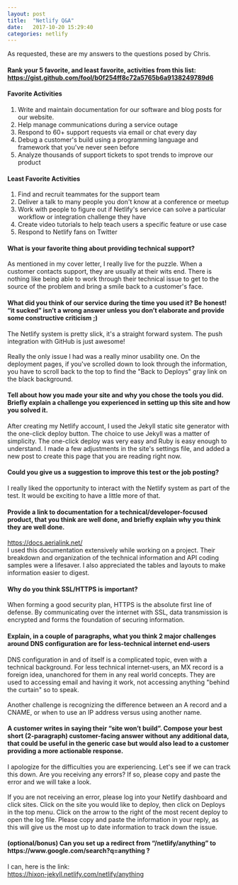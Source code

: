 ```yaml
---
layout: post
title:  "Netlify Q&A"
date:   2017-10-20 15:29:40
categories: netlify
---
```

As requested, these are my answers to the questions posed by Chris.
<!--more-->
<h4>Rank your 5 favorite, and least favorite, activities from this list:<br>
<a href="https://gist.github.com/fool/b0f254ff8c72a5765b6a9138249789d6" target="_blank">https://gist.github.com/fool/b0f254ff8c72a5765b6a9138249789d6</a></h4>
<h4>Favorite Activities</h4>
<ol>
<li>Write and maintain documentation for our software and blog posts for our website.</li>
<li>Help manage communications during a service outage</li>
<li>Respond to 60+ support requests via email or chat every day</li>
<li>Debug a customer's build using a programming language and framework that you've never seen before</li>
<li>Analyze thousands of support tickets to spot trends to improve our product</li>
</ol>

<h4>Least Favorite Activities</h4>
<ol>
<li>Find and recruit teammates for the support team</li>
<li>Deliver a talk to many people you don't know at a conference or meetup</li>
<li>Work with people to figure out if Netlify's service can solve a particular workflow or integration challenge they have</li>
<li>Create video tutorials to help teach users a specific feature or use case</li>
<li>Respond to Netlify fans on Twitter</li>
</ol>

<h4>What is your favorite thing about providing technical support?</h4>
As mentioned in my cover letter, I really live for the puzzle.  When a customer contacts support, they are usually at their wits end.  There is nothing like being able to work through their technical issue to get to the source of the problem and bring a smile back to a customer's face.

<h4>What did you think of our service during the time you used it?  Be honest!  “it sucked” isn’t a wrong answer unless you don’t elaborate and provide some constructive criticism ;)</h4>
The Netlify system is pretty slick, it's a straight forward system.  The push integration with GitHub is just awesome!
<br><br>
Really the only issue I had was a really minor usability one.  On the deployment pages, if you've scrolled down to look through the information, you have to scroll back to the top to find the "Back to Deploys" gray link on the black background.

<h4>Tell about how you made your site and why you chose the tools you did.  Briefly explain a challenge you experienced in setting up this site and how you solved it.</h4>
After creating my Netlify account, I used the Jekyll static site generator with the one-click deploy button.  The choice to use Jekyll was a matter of simplicity.  The one-click deploy was very easy and Ruby is easy enough to understand.  I made a few adjustments in the site's settings file, and added a new post to create this page that you are reading right now.

<h4>Could you give us a suggestion to improve this test or the job posting?</h4>
I really liked the opportunity to interact with the Netlify system as part of the test.  It would be exciting to have a little more of that.

<h4>Provide a link to documentation for a technical/developer-focused product, that you think are well done, and briefly explain why you think they are well done.</h4>
<a href="https://docs.aerialink.net/" target="_blank">https://docs.aerialink.net/</a><br>
I used this documentation extensively while working on a project.  Their breakdown and organization of the technical information and API coding samples were a lifesaver.  I also appreciated the tables and layouts to make information easier to digest.

<h4>Why do you think SSL/HTTPS is important?</h4>
When forming a good security plan, HTTPS is the absolute first line of defense.  By communicating over the internet with SSL, data transmission is encrypted and forms the foundation of securing information.

<h4>Explain, in a couple of paragraphs, what you think 2 major challenges around DNS configuration are for less-technical internet end-users</h4>
DNS configuration in and of itself is a complicated topic, even with a technical background.  For less technical internet-users, an MX record is a foreign idea, unanchored for them in any real world concepts.  They are used to accessing email and having it work, not accessing anything "behind the curtain" so to speak.
<br><br>
Another challenge is recognizing the difference between an A record and a CNAME, or when to use an IP address versus using another name.


<h4>A customer writes in saying their “site won’t build”.  Compose your best short (2-paragraph) customer-facing answer without any additional data, that could be useful in the generic case but would also lead to a customer providing a more actionable response.</h4>
I apologize for the difficulties you are experiencing.  Let's see if we can track this down.  Are you receiving any errors?  If so, please copy and paste the error and we will take a look.
<br><br>
If you are not receiving an error, please log into your Netlify dashboard and click sites.  Click on the site you would like to deploy, then click on Deploys in the top menu.  Click on the arrow to the right of the most recent deploy to open the log file.  Please copy and paste the information in your reply, as this will give us the most up to date information to track down the issue.

<h4>(optional/bonus) Can you set up a redirect from “/netlify/anything” to https://www.google.com/search?q=anything ?</h4>
I can, here is the link:<br>
<a href="https://hixon-jekyll.netlify.com/netlify/anything" target="_blank">https://hixon-jekyll.netlify.com/netlify/anything</a>
